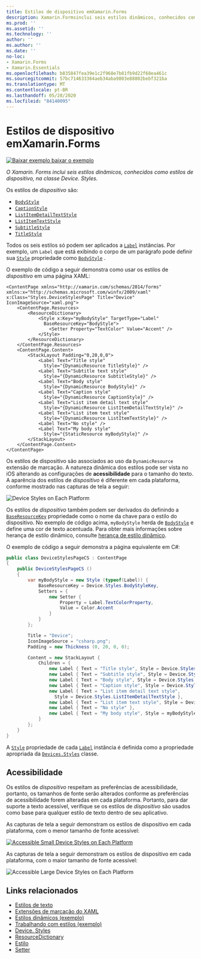 ```yaml
---
title: Estilos de dispositivo emXamarin.Forms
description: Xamarin.Formsinclui seis estilos dinâmicos, conhecidos como estilos de dispositivo, na classe Device. Styles. Este artigo explica como consumir os estilos de dispositivo em um Xamarin.Forms aplicativo.
ms.prod: ''
ms.assetid: ''
ms.technology: ''
author: ''
ms.author: ''
ms.date: ''
no-loc:
- Xamarin.Forms
- Xamarin.Essentials
ms.openlocfilehash: b835847fea39e1c2f968e7b81fb9d22f68ea461c
ms.sourcegitcommit: 57bc714633364aeb34aba9803e88802bebf321ba
ms.translationtype: MT
ms.contentlocale: pt-BR
ms.lasthandoff: 05/28/2020
ms.locfileid: "84140095"
---
```

# <a name="device-styles-in-xamarinforms"></a>Estilos de dispositivo emXamarin.Forms

[![Baixar exemplo ](~/media/shared/download.png) baixar o exemplo](https://docs.microsoft.com/samples/xamarin/xamarin-forms-samples/userinterface-styles-dynamicstyles)

_O Xamarin. Forms inclui seis estilos dinâmicos, conhecidos como estilos de dispositivo, na classe Device. Styles._

Os estilos de *dispositivo* são:

- [`BodyStyle`](xref:Xamarin.Forms.Device.Styles.BodyStyle)
- [`CaptionStyle`](xref:Xamarin.Forms.Device.Styles.CaptionStyle)
- [`ListItemDetailTextStyle`](xref:Xamarin.Forms.Device.Styles.ListItemDetailTextStyle)
- [`ListItemTextStyle`](xref:Xamarin.Forms.Device.Styles.ListItemTextStyle)
- [`SubtitleStyle`](xref:Xamarin.Forms.Device.Styles.SubtitleStyle)
- [`TitleStyle`](xref:Xamarin.Forms.Device.Styles.TitleStyle)

Todos os seis estilos só podem ser aplicados a [`Label`](xref:Xamarin.Forms.Label) instâncias. Por exemplo, um `Label` que está exibindo o corpo de um parágrafo pode definir sua [`Style`](xref:Xamarin.Forms.NavigableElement.Style) propriedade como [`BodyStyle`](xref:Xamarin.Forms.Device.Styles.BodyStyle) .

O exemplo de código a seguir demonstra como usar os estilos de *dispositivo* em uma página XAML:

```xaml
<ContentPage xmlns="http://xamarin.com/schemas/2014/forms" xmlns:x="http://schemas.microsoft.com/winfx/2009/xaml" x:Class="Styles.DeviceStylesPage" Title="Device" IconImageSource="xaml.png">
    <ContentPage.Resources>
        <ResourceDictionary>
            <Style x:Key="myBodyStyle" TargetType="Label"
              BaseResourceKey="BodyStyle">
                <Setter Property="TextColor" Value="Accent" />
            </Style>
        </ResourceDictionary>
    </ContentPage.Resources>
    <ContentPage.Content>
        <StackLayout Padding="0,20,0,0">
            <Label Text="Title style"
              Style="{DynamicResource TitleStyle}" />
            <Label Text="Subtitle text style"
              Style="{DynamicResource SubtitleStyle}" />
            <Label Text="Body style"
              Style="{DynamicResource BodyStyle}" />
            <Label Text="Caption style"
              Style="{DynamicResource CaptionStyle}" />
            <Label Text="List item detail text style"
              Style="{DynamicResource ListItemDetailTextStyle}" />
            <Label Text="List item text style"
              Style="{DynamicResource ListItemTextStyle}" />
            <Label Text="No style" />
            <Label Text="My body style"
              Style="{StaticResource myBodyStyle}" />
        </StackLayout>
    </ContentPage.Content>
</ContentPage>
```

Os estilos de dispositivo são associados ao uso da `DynamicResource` extensão de marcação. A natureza dinâmica dos estilos pode ser vista no iOS alterando as configurações de **acessibilidade** para o tamanho do texto. A aparência dos estilos de *dispositivo* é diferente em cada plataforma, conforme mostrado nas capturas de tela a seguir:

![](device-images/device-styles.png "Device Styles on Each Platform")

Os estilos de *dispositivo* também podem ser derivados do definindo a [`BaseResourceKey`](xref:Xamarin.Forms.Style.BaseResourceKey) propriedade como o nome da chave para o estilo do dispositivo. No exemplo de código acima, `myBodyStyle` herda de [`BodyStyle`](xref:Xamarin.Forms.Device.Styles.BodyStyle) e define uma cor de texto acentuada. Para obter mais informações sobre herança de estilo dinâmico, consulte [herança de estilo dinâmico](~/xamarin-forms/user-interface/styles/xaml/dynamic.md#dynamic-style-inheritance).

O exemplo de código a seguir demonstra a página equivalente em C#:

```csharp
public class DeviceStylesPageCS : ContentPage
{
    public DeviceStylesPageCS ()
    {
        var myBodyStyle = new Style (typeof(Label)) {
            BaseResourceKey = Device.Styles.BodyStyleKey,
            Setters = {
                new Setter {
                    Property = Label.TextColorProperty,
                    Value = Color.Accent
                }
            }
        };

        Title = "Device";
        IconImageSource = "csharp.png";
        Padding = new Thickness (0, 20, 0, 0);

        Content = new StackLayout {
            Children = {
                new Label { Text = "Title style", Style = Device.Styles.TitleStyle },
                new Label { Text = "Subtitle style", Style = Device.Styles.SubtitleStyle },
                new Label { Text = "Body style", Style = Device.Styles.BodyStyle },
                new Label { Text = "Caption style", Style = Device.Styles.CaptionStyle },
                new Label { Text = "List item detail text style",
                  Style = Device.Styles.ListItemDetailTextStyle },
                new Label { Text = "List item text style", Style = Device.Styles.ListItemTextStyle },
                new Label { Text = "No style" },
                new Label { Text = "My body style", Style = myBodyStyle }
            }
        };
    }
}
```

A [`Style`](xref:Xamarin.Forms.NavigableElement.Style) propriedade de cada [`Label`](xref:Xamarin.Forms.Label) instância é definida como a propriedade apropriada da [`Devices.Styles`](xref:Xamarin.Forms.Device.Styles) classe.

## <a name="accessibility"></a>Acessibilidade

Os estilos de *dispositivo* respeitam as preferências de acessibilidade, portanto, os tamanhos de fonte serão alterados conforme as preferências de acessibilidade forem alteradas em cada plataforma. Portanto, para dar suporte a texto acessível, verifique se os estilos de *dispositivo* são usados como base para qualquer estilo de texto dentro de seu aplicativo.

As capturas de tela a seguir demonstram os estilos de dispositivo em cada plataforma, com o menor tamanho de fonte acessível:

[![](device-images/minimum-size.png "Accessible Small Device Styles on Each Platform")](device-images/minimum-size-large.png#lightbox "Accessible Small Device Styles on Each Platform")

As capturas de tela a seguir demonstram os estilos de dispositivo em cada plataforma, com o maior tamanho de fonte acessível:

![](device-images/maximum-size.png "Accessible Large Device Styles on Each Platform")

## <a name="related-links"></a>Links relacionados

- [Estilos de texto](~/xamarin-forms/user-interface/text/styles.md)
- [Extensões de marcação do XAML](~/xamarin-forms/xaml/xaml-basics/xaml-markup-extensions.md)
- [Estilos dinâmicos (exemplo)](https://docs.microsoft.com/samples/xamarin/xamarin-forms-samples/userinterface-styles-dynamicstyles)
- [Trabalhando com estilos (exemplo)](https://docs.microsoft.com/samples/xamarin/xamarin-forms-samples/workingwithstyles)
- [Device. Styles](xref:Xamarin.Forms.Device.Styles)
- [ResourceDictionary](xref:Xamarin.Forms.ResourceDictionary)
- [Estilo](xref:Xamarin.Forms.Style)
- [Setter](xref:Xamarin.Forms.Setter)
